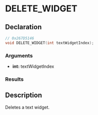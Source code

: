 # DELETE_WIDGET

## Declaration
```cpp
// 0x267D5146
void DELETE_WIDGET(int textWidgetIndex);
```

### Arguments
- **int:** textWidgetIndex

### Results

## Description
Deletes a text widget.